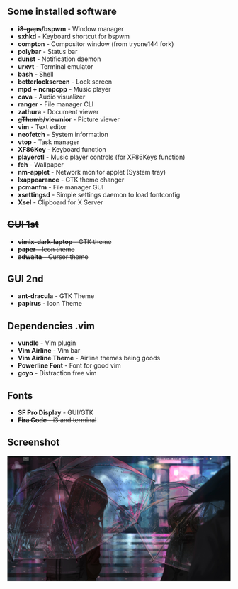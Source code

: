## Some installed software
+ **~~i3-gaps~~/bspwm**	- Window manager
+ **sxhkd**		- Keyboard shortcut for bspwm
+ **compton**		- Compositor window (from tryone144 fork)
+ **polybar**		- Status bar
+ **dunst**		- Notification daemon
+ **urxvt**		- Terminal emulator
+ **bash**		- Shell
+ **betterlockscreen**	- Lock screen
+ **mpd + ncmpcpp**	- Music player
+ **cava**		- Audio visualizer
+ **ranger**		- File manager CLI
+ **zathura**		- Document viewer
+ **~~gThumb~~/viewnior**	- Picture viewer
+ **vim**		- Text editor
+ **neofetch**		- System information
+ **vtop**		- Task manager
+ **XF86Key**		- Keyboard function
+ **playerctl**		- Music player controls (for XF86Keys function)
+ **feh**		- Wallpaper
+ **nm-applet**		- Network monitor applet (System tray)
+ **lxappearance**	- GTK theme changer
+ **pcmanfm**		- File manager GUI
+ **xsettingsd**	- Simple settings daemon to load fontconfig
+ **Xsel**		- Clipboard for X Server

## ~~GUI 1st~~
+ ~~**vimix-dark-laptop** - GTK theme~~
+ ~~**paper** - Icon theme~~
+ ~~**adwaita** - Cursor theme~~

## GUI 2nd
+ **ant-dracula** - GTK Theme
+ **papirus**	- Icon Theme

## Dependencies .vim
+ **vundle**		- Vim plugin
+ **Vim Airline**	- Vim bar
+ **Vim Airline Theme**	- Airline themes being goods
+ **Powerline Font**	- Font for good vim
+ **goyo**		- Distraction free vim

## Fonts
+ **SF Pro Display**	- GUI/GTK
+ ~~**Fira Code**		- i3 and terminal~~

## Screenshot
![Clean](screenshot_20191007_133553.png)
